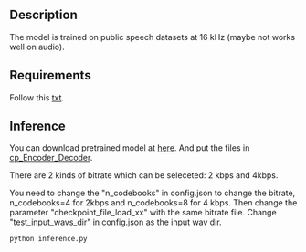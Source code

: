 ## Description
The model is trained on public speech datasets at 16 kHz (maybe not works well on audio).

## Requirements
Follow this [txt](https://github.com/redmist328/APCodec16_speech_infer/tree/main/requirements.txt).

## Inference
You can download pretrained model at [here](http://home.ustc.edu.cn/~redmist/codec/). And put the files in [cp_Encoder_Decoder](https://github.com/redmist328/APCodec16_speech_infer/tree/main/cp_Encoder_Decoder).

There are 2 kinds of bitrate which can be seleceted: 2 kbps and 4kbps.

You need to change the "n_codebooks" in config.json to change the bitrate, n_codebooks=4 for 2kbps and n_codebooks=8 for 4 kbps. Then change the parameter "checkpoint_file_load_xx" with the same bitrate file.
Change "test_input_wavs_dir" in config.json as the input wav dir.
```
python inference.py
```
